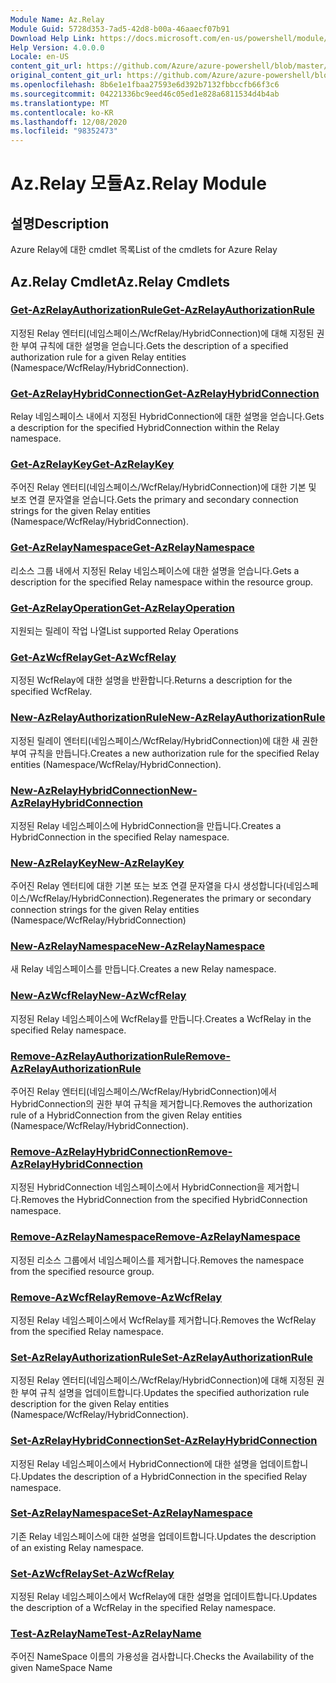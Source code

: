 ```yaml
---
Module Name: Az.Relay
Module Guid: 5728d353-7ad5-42d8-b00a-46aaecf07b91
Download Help Link: https://docs.microsoft.com/en-us/powershell/module/az.relay
Help Version: 4.0.0.0
Locale: en-US
content_git_url: https://github.com/Azure/azure-powershell/blob/master/src/Relay/Relay/help/Az.Relay.md
original_content_git_url: https://github.com/Azure/azure-powershell/blob/master/src/Relay/Relay/help/Az.Relay.md
ms.openlocfilehash: 8b6e1e1fbaa27593e6d392b7132fbbccfb66f3c6
ms.sourcegitcommit: 04221336bc9eed46c05ed1e828a6811534d4b4ab
ms.translationtype: MT
ms.contentlocale: ko-KR
ms.lasthandoff: 12/08/2020
ms.locfileid: "98352473"
---
```

# <span data-ttu-id="140ce-101">Az.Relay 모듈</span><span class="sxs-lookup"><span data-stu-id="140ce-101">Az.Relay Module</span></span>
## <span data-ttu-id="140ce-102">설명</span><span class="sxs-lookup"><span data-stu-id="140ce-102">Description</span></span>
<span data-ttu-id="140ce-103">Azure Relay에 대한 cmdlet 목록</span><span class="sxs-lookup"><span data-stu-id="140ce-103">List of the cmdlets for Azure Relay</span></span>

## <span data-ttu-id="140ce-104">Az.Relay Cmdlet</span><span class="sxs-lookup"><span data-stu-id="140ce-104">Az.Relay Cmdlets</span></span>
### [<span data-ttu-id="140ce-105">Get-AzRelayAuthorizationRule</span><span class="sxs-lookup"><span data-stu-id="140ce-105">Get-AzRelayAuthorizationRule</span></span>](Get-AzRelayAuthorizationRule.md)
<span data-ttu-id="140ce-106">지정된 Relay 엔터티(네임스페이스/WcfRelay/HybridConnection)에 대해 지정된 권한 부여 규칙에 대한 설명을 얻습니다.</span><span class="sxs-lookup"><span data-stu-id="140ce-106">Gets the description of a specified authorization rule for a given Relay entities (Namespace/WcfRelay/HybridConnection).</span></span>

### [<span data-ttu-id="140ce-107">Get-AzRelayHybridConnection</span><span class="sxs-lookup"><span data-stu-id="140ce-107">Get-AzRelayHybridConnection</span></span>](Get-AzRelayHybridConnection.md)
<span data-ttu-id="140ce-108">Relay 네임스페이스 내에서 지정된 HybridConnection에 대한 설명을 얻습니다.</span><span class="sxs-lookup"><span data-stu-id="140ce-108">Gets a description for the specified HybridConnection within the Relay namespace.</span></span>

### [<span data-ttu-id="140ce-109">Get-AzRelayKey</span><span class="sxs-lookup"><span data-stu-id="140ce-109">Get-AzRelayKey</span></span>](Get-AzRelayKey.md)
<span data-ttu-id="140ce-110">주어진 Relay 엔터티(네임스페이스/WcfRelay/HybridConnection)에 대한 기본 및 보조 연결 문자열을 얻습니다.</span><span class="sxs-lookup"><span data-stu-id="140ce-110">Gets the primary and secondary connection strings for the given Relay entities (Namespace/WcfRelay/HybridConnection).</span></span>

### [<span data-ttu-id="140ce-111">Get-AzRelayNamespace</span><span class="sxs-lookup"><span data-stu-id="140ce-111">Get-AzRelayNamespace</span></span>](Get-AzRelayNamespace.md)
<span data-ttu-id="140ce-112">리소스 그룹 내에서 지정된 Relay 네임스페이스에 대한 설명을 얻습니다.</span><span class="sxs-lookup"><span data-stu-id="140ce-112">Gets a description for the specified Relay namespace within the resource group.</span></span>

### [<span data-ttu-id="140ce-113">Get-AzRelayOperation</span><span class="sxs-lookup"><span data-stu-id="140ce-113">Get-AzRelayOperation</span></span>](Get-AzRelayOperation.md)
<span data-ttu-id="140ce-114">지원되는 릴레이 작업 나열</span><span class="sxs-lookup"><span data-stu-id="140ce-114">List supported Relay Operations</span></span>

### [<span data-ttu-id="140ce-115">Get-AzWcfRelay</span><span class="sxs-lookup"><span data-stu-id="140ce-115">Get-AzWcfRelay</span></span>](Get-AzWcfRelay.md)
<span data-ttu-id="140ce-116">지정된 WcfRelay에 대한 설명을 반환합니다.</span><span class="sxs-lookup"><span data-stu-id="140ce-116">Returns a description for the specified WcfRelay.</span></span>

### [<span data-ttu-id="140ce-117">New-AzRelayAuthorizationRule</span><span class="sxs-lookup"><span data-stu-id="140ce-117">New-AzRelayAuthorizationRule</span></span>](New-AzRelayAuthorizationRule.md)
<span data-ttu-id="140ce-118">지정된 릴레이 엔터티(네임스페이스/WcfRelay/HybridConnection)에 대한 새 권한 부여 규칙을 만듭니다.</span><span class="sxs-lookup"><span data-stu-id="140ce-118">Creates a new authorization rule for the specified Relay entities (Namespace/WcfRelay/HybridConnection).</span></span>

### [<span data-ttu-id="140ce-119">New-AzRelayHybridConnection</span><span class="sxs-lookup"><span data-stu-id="140ce-119">New-AzRelayHybridConnection</span></span>](New-AzRelayHybridConnection.md)
<span data-ttu-id="140ce-120">지정된 Relay 네임스페이스에 HybridConnection을 만듭니다.</span><span class="sxs-lookup"><span data-stu-id="140ce-120">Creates a HybridConnection in the specified Relay namespace.</span></span>

### [<span data-ttu-id="140ce-121">New-AzRelayKey</span><span class="sxs-lookup"><span data-stu-id="140ce-121">New-AzRelayKey</span></span>](New-AzRelayKey.md)
<span data-ttu-id="140ce-122">주어진 Relay 엔터티에 대한 기본 또는 보조 연결 문자열을 다시 생성합니다(네임스페이스/WcfRelay/HybridConnection).</span><span class="sxs-lookup"><span data-stu-id="140ce-122">Regenerates the primary or secondary connection strings for the given Relay entities (Namespace/WcfRelay/HybridConnection)</span></span>

### [<span data-ttu-id="140ce-123">New-AzRelayNamespace</span><span class="sxs-lookup"><span data-stu-id="140ce-123">New-AzRelayNamespace</span></span>](New-AzRelayNamespace.md)
<span data-ttu-id="140ce-124">새 Relay 네임스페이스를 만듭니다.</span><span class="sxs-lookup"><span data-stu-id="140ce-124">Creates a new Relay namespace.</span></span>

### [<span data-ttu-id="140ce-125">New-AzWcfRelay</span><span class="sxs-lookup"><span data-stu-id="140ce-125">New-AzWcfRelay</span></span>](New-AzWcfRelay.md)
<span data-ttu-id="140ce-126">지정된 Relay 네임스페이스에 WcfRelay를 만듭니다.</span><span class="sxs-lookup"><span data-stu-id="140ce-126">Creates a WcfRelay in the specified Relay namespace.</span></span>

### [<span data-ttu-id="140ce-127">Remove-AzRelayAuthorizationRule</span><span class="sxs-lookup"><span data-stu-id="140ce-127">Remove-AzRelayAuthorizationRule</span></span>](Remove-AzRelayAuthorizationRule.md)
<span data-ttu-id="140ce-128">주어진 Relay 엔터티(네임스페이스/WcfRelay/HybridConnection)에서 HybridConnection의 권한 부여 규칙을 제거합니다.</span><span class="sxs-lookup"><span data-stu-id="140ce-128">Removes the authorization rule of a HybridConnection from the given Relay entities (Namespace/WcfRelay/HybridConnection).</span></span>

### [<span data-ttu-id="140ce-129">Remove-AzRelayHybridConnection</span><span class="sxs-lookup"><span data-stu-id="140ce-129">Remove-AzRelayHybridConnection</span></span>](Remove-AzRelayHybridConnection.md)
<span data-ttu-id="140ce-130">지정된 HybridConnection 네임스페이스에서 HybridConnection을 제거합니다.</span><span class="sxs-lookup"><span data-stu-id="140ce-130">Removes the HybridConnection from the specified HybridConnection namespace.</span></span>

### [<span data-ttu-id="140ce-131">Remove-AzRelayNamespace</span><span class="sxs-lookup"><span data-stu-id="140ce-131">Remove-AzRelayNamespace</span></span>](Remove-AzRelayNamespace.md)
<span data-ttu-id="140ce-132">지정된 리소스 그룹에서 네임스페이스를 제거합니다.</span><span class="sxs-lookup"><span data-stu-id="140ce-132">Removes the namespace from the specified resource group.</span></span> 

### [<span data-ttu-id="140ce-133">Remove-AzWcfRelay</span><span class="sxs-lookup"><span data-stu-id="140ce-133">Remove-AzWcfRelay</span></span>](Remove-AzWcfRelay.md)
<span data-ttu-id="140ce-134">지정된 Relay 네임스페이스에서 WcfRelay를 제거합니다.</span><span class="sxs-lookup"><span data-stu-id="140ce-134">Removes the WcfRelay from the specified Relay namespace.</span></span>

### [<span data-ttu-id="140ce-135">Set-AzRelayAuthorizationRule</span><span class="sxs-lookup"><span data-stu-id="140ce-135">Set-AzRelayAuthorizationRule</span></span>](Set-AzRelayAuthorizationRule.md)
<span data-ttu-id="140ce-136">지정된 Relay 엔터티(네임스페이스/WcfRelay/HybridConnection)에 대해 지정된 권한 부여 규칙 설명을 업데이트합니다.</span><span class="sxs-lookup"><span data-stu-id="140ce-136">Updates the specified authorization rule description for the given Relay entities (Namespace/WcfRelay/HybridConnection).</span></span>

### [<span data-ttu-id="140ce-137">Set-AzRelayHybridConnection</span><span class="sxs-lookup"><span data-stu-id="140ce-137">Set-AzRelayHybridConnection</span></span>](Set-AzRelayHybridConnection.md)
<span data-ttu-id="140ce-138">지정된 Relay 네임스페이스에서 HybridConnection에 대한 설명을 업데이트합니다.</span><span class="sxs-lookup"><span data-stu-id="140ce-138">Updates the description of a HybridConnection in the specified Relay namespace.</span></span>

### [<span data-ttu-id="140ce-139">Set-AzRelayNamespace</span><span class="sxs-lookup"><span data-stu-id="140ce-139">Set-AzRelayNamespace</span></span>](Set-AzRelayNamespace.md)
<span data-ttu-id="140ce-140">기존 Relay 네임스페이스에 대한 설명을 업데이트합니다.</span><span class="sxs-lookup"><span data-stu-id="140ce-140">Updates the description of an existing Relay namespace.</span></span>

### [<span data-ttu-id="140ce-141">Set-AzWcfRelay</span><span class="sxs-lookup"><span data-stu-id="140ce-141">Set-AzWcfRelay</span></span>](Set-AzWcfRelay.md)
<span data-ttu-id="140ce-142">지정된 Relay 네임스페이스에서 WcfRelay에 대한 설명을 업데이트합니다.</span><span class="sxs-lookup"><span data-stu-id="140ce-142">Updates the description of a WcfRelay in the specified Relay namespace.</span></span>

### [<span data-ttu-id="140ce-143">Test-AzRelayName</span><span class="sxs-lookup"><span data-stu-id="140ce-143">Test-AzRelayName</span></span>](Test-AzRelayName.md)
<span data-ttu-id="140ce-144">주어진 NameSpace 이름의 가용성을 검사합니다.</span><span class="sxs-lookup"><span data-stu-id="140ce-144">Checks the Availability of the given NameSpace Name</span></span>

